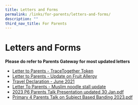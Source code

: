 ```yaml
---
title: Letters and Forms
permalink: /links/for-parents/letters-and-forms/
description: ""
third_nav_title: For Parents
---
```

Letters and Forms
=================
**Please do refer to Parents Gateway for most updated letters**

* [Letter to Parents - TraceTogether Token](/files/letternform1.pdf)
* [Letter to Parents - Update on Fruit Allergy](/files/letternform2.pdf)
* [Travel Declaration - June 2021](/files/letternform3.pdf)
* [Letter To Parents - Muslim noodle stall update](/files/letternform4.pdf)
* [2023 P6 Parents Talk Presentation updated 30 Jan.pdf](/files/letternform5.pdf)
* [Primary 4 Parents Talk on Subject Based Banding 2023.pdf](/files/letternform6.pdf)